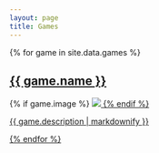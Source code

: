```yaml
---
layout: page
title: Games
---
```


{% for game in site.data.games %}

<h2><a href="{{ game.url }}">{{ game.name }}</a></h2>

{% if game.image %}
<a href="{{ game.url }}"><img src="{{ game.image }}"></h2>
{% endif %}

<p>{{ game.description | markdownify }}</p>

{% endfor %}
